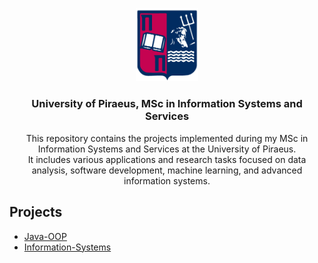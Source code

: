<p align="center">
  <img src="unipi_logo.png" alt="University of Piraeus" width="100" /> 
</p>

<h3 align="center">University of Piraeus, MSc in Information Systems and Services</h3>

<p align="center">
  This repository contains the projects implemented during my MSc in Information Systems and Services at the University of Piraeus.<br>
  It includes various applications and research tasks focused on data analysis, software development, machine learning, and advanced information systems.
</p>

## Projects

- [Java-OOP](./Java-OOP/Countries-API-Java)
- [Information-Systems](./Information-Systems/DS-Airlines-Booking-System)
